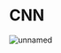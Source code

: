 # CNN
![unnamed](https://user-images.githubusercontent.com/55968160/80875853-be49fd80-8c6f-11ea-8ded-75588694181d.png)
